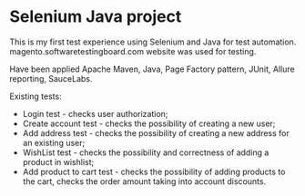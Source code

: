 # Selenium Java project

This is my first test experience using Selenium and Java for test automation. magento.softwaretestingboard.com website was used for testing.

Have been applied Apache Maven, Java, Page Factory pattern, JUnit, Allure reporting, SauceLabs.

Existing tests:

- Login test - checks user authorization;
- Create account test - checks the possibility of creating a new user;
- Add address test - checks the possibility of creating a new address for an existing user;
- WishList test - checks the possibility and correctness of adding a product in wishlist;
- Add product to cart test - checks the possibility of adding products to the cart, checks the order amount taking into account discounts.

